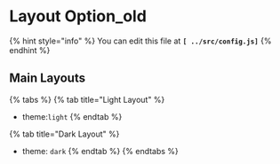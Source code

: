 # Layout Option\_old

{% hint style="info" %}
You can edit this file at **`[ ../src/config.js]`**
{% endhint %}

## Main Layouts

{% tabs %}
{% tab title="Light Layout" %}
* theme:`light`
{% endtab %}

{% tab title="Dark Layout" %}
* theme: `dark`
{% endtab %}
{% endtabs %}

